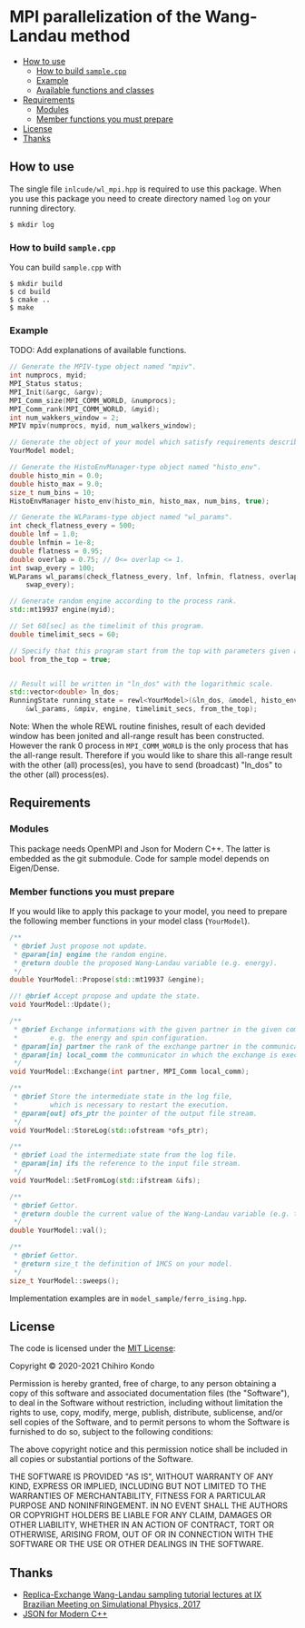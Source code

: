 # MPI parallelization of the Wang-Landau method

- [How to use](#how-to-use)
  - [How to build `sample.cpp`](#how-to-build-samplecpp)
  - [Example](#example)
  - [Available functions and classes](#available-functions-and-classes)
- [Requirements](#requirements)
  - [Modules](#modules)
  - [Member functions you must prepare](#member-functions-you-must-prepare)
- [License](#license)
- [Thanks](#thanks)

## How to use
The single file `inlcude/wl_mpi.hpp` is required to use this package.
When you use this package you need to create directory named `log` on your running
directory.

~~~shell-session
$ mkdir log
~~~

### How to build `sample.cpp`
You can build `sample.cpp` with

~~~shell-session
$ mkdir build
$ cd build
$ cmake ..
$ make
~~~

### Example
TODO: Add explanations of available functions.
```c++
// Generate the MPIV-type object named "mpiv".
int numprocs, myid;
MPI_Status status;
MPI_Init(&argc, &argv);
MPI_Comm_size(MPI_COMM_WORLD, &numprocs);
MPI_Comm_rank(MPI_COMM_WORLD, &myid);
int num_wakkers_window = 2;
MPIV mpiv(numprocs, myid, num_walkers_window);

// Generate the object of your model which satisfy requirements described below.
YourModel model;

// Generate the HistoEnvManager-type object named "histo_env".
double histo_min = 0.0;
double histo_max = 9.0;
size_t num_bins = 10;
HistoEnvManager histo_env(histo_min, histo_max, num_bins, true);

// Generate the WLParams-type object named "wl_params".
int check_flatness_every = 500;
double lnf = 1.0;
double lnfmin = 1e-8;
double flatness = 0.95;
double overlap = 0.75; // 0<= overlap <= 1.
int swap_every = 100;
WLParams wl_params(check_flatness_every, lnf, lnfmin, flatness, overlap,
    swap_every);

// Generate random engine according to the process rank.
std::mt19937 engine(myid);

// Set 60[sec] as the timelimit of this program.
double timelimit_secs = 60;

// Specify that this program start from the top with parameters given above.
bool from_the_top = true;


// Result will be written in "ln_dos" with the logarithmic scale.
std::vector<double> ln_dos;
RunningState running_state = rewl<YourModel>(&ln_dos, &model, histo_env,
    &wl_params, &mpiv, engine, timelimit_secs, from_the_top);
```

Note: When the whole REWL routine finishes, result of each devided window has been jonited and all-range result has been constructed. However the rank 0 process in `MPI_COMM_WORLD` is the only process that has the all-range result. Therefore if you would like to share this all-range result with the other (all) process(es), you have to send (broadcast) "ln_dos" to the other (all) process(es).

## Requirements
### Modules
This package needs OpenMPI and Json for Modern C++.
The latter is embedded as the git submodule.
Code for sample model depends on Eigen/Dense.
### Member functions you must prepare
If you would like to apply this package to your model, you need to prepare the following member functions in your model class (`YourModel`).
```c++
/**
 * @brief Just propose not update.
 * @param[in] engine the random engine.
 * @return double the proposed Wang-Landau variable (e.g. energy).
 */
double YourModel::Propose(std::mt19937 &engine);

//! @brief Accept propose and update the state.
void YourModel::Update();

/**
 * @brief Exchange informations with the given partner in the given communicator.
 *        e.g. the energy and spin configuration.
 * @param[in] partner the rank of the exchange partner in the communicator (local_comm).
 * @param[in] local_comm the communicator in which the exchange is executed.
 */
void YourModel::Exchange(int partner, MPI_Comm local_comm);

/**
 * @brief Store the intermediate state in the log file,
 *        which is necessary to restart the execution.
 * @param[out] ofs_ptr the pointer of the output file stream.
 */
void YourModel::StoreLog(std::ofstream *ofs_ptr);

/**
 * @brief Load the intermediate state from the log file.
 * @param[in] ifs the reference to the input file stream.
 */
void YourModel::SetFromLog(std::ifstream &ifs);

/**
 * @brief Gettor.
 * @return double the current value of the Wang-Landau variable (e.g. the energy).
 */
double YourModel::val();

/**
 * @brief Gettor.
 * @return size_t the definition of 1MCS on your model.
 */
size_t YourModel::sweeps();
```
Implementation examples are in `model_sample/ferro_ising.hpp`.

## License
The code is licensed under the [MIT License](https://opensource.org/licenses/MIT):

Copyright &copy; 2020-2021 Chihiro Kondo

Permission is hereby granted, free of charge, to any person obtaining a copy of this software and associated documentation files (the "Software"), to deal in the Software without restriction, including without limitation the rights to use, copy, modify, merge, publish, distribute, sublicense, and/or sell copies of the Software, and to permit persons to whom the Software is furnished to do so, subject to the following conditions:

The above copyright notice and this permission notice shall be included in all copies or substantial portions of the Software.

THE SOFTWARE IS PROVIDED "AS IS", WITHOUT WARRANTY OF ANY KIND, EXPRESS OR IMPLIED, INCLUDING BUT NOT LIMITED TO THE WARRANTIES OF MERCHANTABILITY, FITNESS FOR A PARTICULAR PURPOSE AND NONINFRINGEMENT. IN NO EVENT SHALL THE AUTHORS OR COPYRIGHT HOLDERS BE LIABLE FOR ANY CLAIM, DAMAGES OR OTHER LIABILITY, WHETHER IN AN ACTION OF CONTRACT, TORT OR OTHERWISE, ARISING FROM, OUT OF OR IN CONNECTION WITH THE SOFTWARE OR THE USE OR OTHER DEALINGS IN THE SOFTWARE.

## Thanks
- [Replica-Exchange Wang-Landau sampling tutorial lectures at IX Brazilian Meeting on Simulational Physics, 2017](https://github.com/yingwaili/bmsp2017)
- [JSON for Modern C++](https://github.com/nlohmann/json#)

